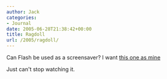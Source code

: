 ```yaml
---
author: Jack
categories:
- Journal
date: 2005-06-28T21:38:42+00:00
title: Ragdoll
url: /2005/ragdoll/
---
```


Can Flash be used as a screensaver? I want [this one as mine][1]

Just can't stop watching it.

 [1]: http://people.freenet.de/crossroads/tetka.swf